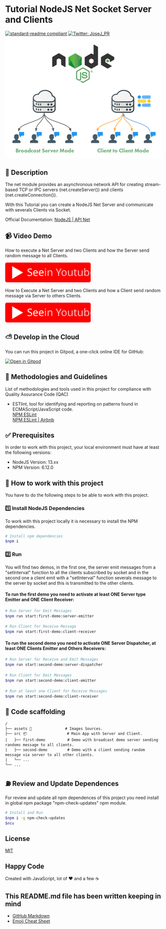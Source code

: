 # Tutorial NodeJS Net Socket Server and Clients

[![standard-readme compliant](https://img.shields.io/badge/readme%20style-standard-brightgreen.svg?style=flat-square)](https://github.com/RichardLitt/standard-readme)
[![Twitter: JoseJ_PR](https://img.shields.io/twitter/url?color=1991DA&label=Twitter%20%40JoseJ_PR&logo=twitter&logoColor=FFFFFF&style=flat-square&url=https%3A%2F%2Ftwitter.com%2FJoseJ_PR)](https://twitter.com/JoseJ_PR)

![Banner](./assets/banner.jpg)

## 🔖 Description

The net module provides an asynchronous network API for creating stream-based TCP or IPC servers (net.createServer()) and clients (net.createConnection()).

With this Tutorial you can create a NodeJS Net Server and communicate with severals Clients via Socket.

Official Documentation: [NodeJS | API Net](https://nodejs.org/api/net.html)

## 📹 Video Demo

How to execute a Net Server and two Clients and how the Server send random message to all Clients.

[![Video](./assets/youtube.svg)](https://youtu.be/AQiL8hWZeEg)

How to Execute a Net Server and two Clients and how a Client send random message via Server to others Clients.

[![Video](./assets/youtube.svg)](https://youtu.be/Sfx0kYMzf78)

## ⛅️ Develop in the Cloud

You can run this project in Gitpod, a one-click online IDE for GitHub:

[![Open in Gitpod](https://gitpod.io/button/open-in-gitpod.svg)](https://gitpod.io/#https://github.com/JoseJPR/tutorial-nodejs-net-socket-server-clients)

## 📌 Methodologies and Guidelines

List of methodologies and tools used in this project for compliance with Quality Assurance Code (QAC)

* ESTlint, tool for identifying and reporting on patterns found in ECMAScript/JavaScript code. \
  [NPM ESLint](https://www.npmjs.com/package/eslint) \
  [NPM ESLint | Airbnb](https://www.npmjs.com/package/eslint-config-airbnb)

## ✅ Prerequisites

In order to work with this project, your local environment must have at least the following versions:

* NodeJS Version: 13.xx
* NPM Version: 6.12.0

## 📐 How to work with this project

You have to do the following steps to be able to work with this project.

### 1️⃣ Install NodeJS Dependencies
To work with this project locally it is necessary to install the NPM dependencies.

```bash
# Install npm dependencies
$npm i
```

### 2️⃣ Run

You will find two demos, in the first one, the server emit messages from a "setInterval" function to all the clients subscribed by socket and in the second one a client emit with a "setInterval" function severals message to the server by socket and this is transmitted to the other clients.

#### To run the first demo you need to activate at least ONE Server type Emitter and ONE Client Receiver:

```bash
# Run Server for Emit Messages
$npm run start:first-demo:server-emitter

# Run Client for Receive Message
$npm run start:first-demo:client-receiver
```

#### To run the second demo you need to activate ONE Server Dispatcher, at least ONE Clients Emitter and Others Receivers:

```bash
# Run Server for Receive and Emit Messages
$npm run start:second-demo:server-dispatcher

# Run Client for Emit Messages
$npm run start:second-demo:client-emitter

# Run at least one Client for Receive Messages
$npm run start:second-demo:client-receiver
```

## 📂 Code scaffolding

```any
/
├── assets 🌈               # Images Sources.
├── src 📦                  # Main App with Server and Client.
|   ├── first-demo          # Demo with broadcast demo server sending randoms message to all clients.
|   ├── second-demo         # Demo with a client sending random message via server to all other clients.
|   └── ...
└── ...
```

## ⛽️ Review and Update Dependences

For review and update all npm dependences of this project you need install in global npm package "npm-check-updates" npm module.

```bash
# Install and Run
$npm i -g npm-check-updates
$ncu
```

## License

[MIT](LICENSE.md)

## Happy Code

Created with JavaScript, lot of ❤️ and a few ☕️

## This README.md file has been written keeping in mind

- [GitHub Markdown](https://guides.github.com/features/mastering-markdown/)
- [Emoji Cheat Sheet](https://www.webfx.com/tools/emoji-cheat-sheet/)